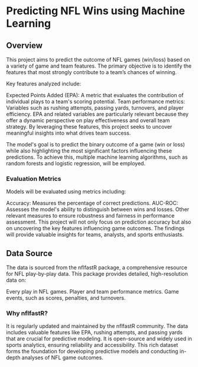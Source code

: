 # Predicting NFL Wins using Machine Learning

## Overview
This project aims to predict the outcome of NFL games (win/loss) based on a variety of game and team features. The primary objective is to identify the features that most strongly contribute to a team’s chances of winning.

Key features analyzed include:

Expected Points Added (EPA): A metric that evaluates the contribution of individual plays to a team's scoring potential.
Team performance metrics: Variables such as rushing attempts, passing yards, turnovers, and player efficiency.
EPA and related variables are particularly relevant because they offer a dynamic perspective on play effectiveness and overall team strategy. By leveraging these features, this project seeks to uncover meaningful insights into what drives team success.

The model's goal is to predict the binary outcome of a game (win or loss) while also highlighting the most significant factors influencing these predictions. To achieve this, multiple machine learning algorithms, such as random forests and logistic regression, will be employed.

### Evaluation Metrics
Models will be evaluated using metrics including:

Accuracy: Measures the percentage of correct predictions.
AUC-ROC: Assesses the model's ability to distinguish between wins and losses.
Other relevant measures to ensure robustness and fairness in performance assessment.
This project will not only focus on prediction accuracy but also on uncovering the key features influencing game outcomes. The findings will provide valuable insights for teams, analysts, and sports enthusiasts.

## Data Source
The data is sourced from the nflfastR package, a comprehensive resource for NFL play-by-play data. This package provides detailed, high-resolution data on:

Every play in NFL games.
Player and team performance metrics.
Game events, such as scores, penalties, and turnovers.

### Why nflfastR?

It is regularly updated and maintained by the nflfastR community.
The data includes valuable features like EPA, rushing attempts, and passing yards that are crucial for predictive modeling.
It is open-source and widely used in sports analytics, ensuring reliability and accessibility.
This rich dataset forms the foundation for developing predictive models and conducting in-depth analyses of NFL game outcomes.